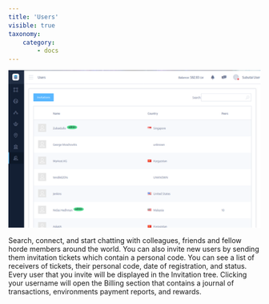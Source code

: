```yaml
---
title: 'Users'
visible: true
taxonomy:
    category:
        - docs
---
```


![Users](users.png)

Search, connect, and start chatting with colleagues, friends and fellow horde members around the world. You can also invite new users by sending them invitation tickets which contain a personal code. You can see a list of receivers of tickets, their personal code, date of registration, and status. Every user that you invite will be displayed in the Invitation tree. Clicking your username will open the Billing section that contains a journal of transactions, environments payment reports, and rewards.